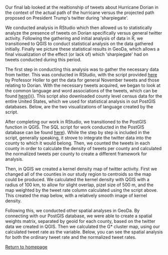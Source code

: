 Our final lab looked at the realtionship of tweets about Hurricane Dorian in the context of the actual path of the hurricane versus the projected path proposed on President Trump's twitter during 'sharpiegate'.

We conducted analysis in RStudio which then allowed us to statistically analyze the presence of tweets on Dorian specifically versus general twitter activity.  Following the gathering and initial analysis of data in R, we transitioned to QGIS to conduct statistical analysis on the data gathered initially.  Finally we picture these statistical results in GeoDa, which allows a final visualization of the effect (or lack of) which 'sharpiegate' had on tweets conducted during this period.

The first step in conducting this analysis was to gather the necessary data from twitter.  This was conducted in RStudio, with the script provided [here](dorianTwitterScript.R) by Professor Holler to get the data for general November tweets and those relating to Dorian.  With the necessary tweets acquired, we began to look at the common language and word associations of the tweets, which can be found [here]()()(). This script also downloaded county level census data for the entire United States, which we used for statistical analysis in out PostGIS databases.  Below, are the two visualizations of language created by the script.





After completing our work in RStudio, we transitioned to the PostGIS function in QGIS.  The SQL script for work conducted in the PostGIS database can be found [here](_)).  While the step by step is included in the script, generally speaking, it strove to integrate the twitter data into the county to which it would belong.  Then, we counted the tweets in each county in order to calculate the density of tweets per county and calculated the normalized tweets per county to create a different framework for analysis.

Then, in QGIS we created a kernel density map of twitter activity.  First we changed all of the counties in our study region to centroids so the map could be produced.  We calculated the kernel density with QGIS with a radius of 100 km, to allow for slight overlap, pizel size of 500 m, and the map weighted by the tweet rate column calculated using the script above.  This created the map below, with a relatively smooth image of kernel density.

Following this, we conducted other spatial analyses in GeoDa.  By connecting with our PostGIS database, we were able to create a spatial weights matrix, separated by geoid for each county, based on the twitter data we created in QGIS.  Then we calculated the G* cluster map, using our calculated tweet rate as the variable.  Below, you can see the spatial analysis for both the ordinary tweet rate and the normalized tweet rates.



[Return to homepage](pdickson.github.io)
